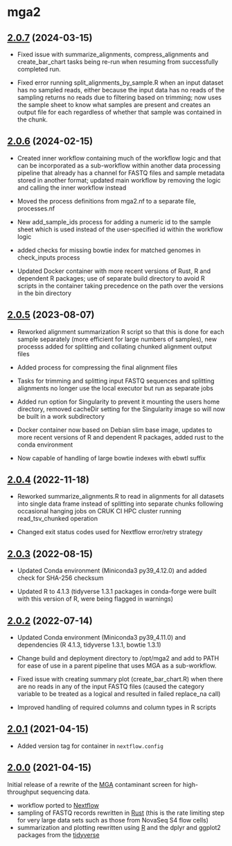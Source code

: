 # mga2

## [2.0.7](https://github.com/crukci-bioinformatics/mga2/releases/tag/2.0.7) (2024-03-15)

* Fixed issue with summarize_alignments, compress_alignments and create_bar_chart tasks being re-run when resuming from successfully completed run.

* Fixed error running split_alignments_by_sample.R when an input dataset has no sampled reads, either because the input data has no reads of the sampling returns no reads due to filtering based on trimming; now uses the sample sheet to know what samples are present and creates an output file for each regardless of whether that sample was contained in the chunk.

## [2.0.6](https://github.com/crukci-bioinformatics/mga2/releases/tag/2.0.6) (2024-02-15)

* Created inner workflow containing much of the workflow logic and that can be incorporated as a sub-workflow within another data processing pipeline that already has a channel for FASTQ files and sample metadata stored in another format; updated main workflow by removing the logic and calling the inner workflow instead

* Moved the process definitions from mga2.nf to a separate file, processes.nf

* New add_sample_ids process for adding a numeric id to the sample sheet which is used instead of the user-specified id within the workflow logic

* added checks for missing bowtie index for matched genomes in check_inputs process

* Updated Docker container with more recent versions of Rust, R and dependent R packages; use of separate build directory to avoid R scripts in the container taking precedence on the path over the versions in the bin directory

## [2.0.5](https://github.com/crukci-bioinformatics/mga2/releases/tag/2.0.5) (2023-08-07)

* Reworked alignment summarization R script so that this is done for each sample separately (more efficient for large numbers of samples), new processs added for splitting and collating chunked alignment output files

* Added process for compressing the final alignment files

* Tasks for trimming and splitting input FASTQ sequences and splitting alignments no longer use the local executor but run as separate jobs

* Added run option for Singularity to prevent it mounting the users home directory, removed cacheDir setting for the Singularity image so will now be built in a work subdirectory

* Docker container now based on Debian slim base image, updates to more recent versions of R and dependent R packages, added rust to the conda environment

* Now capable of handling of large bowtie indexes with ebwtl suffix

## [2.0.4](https://github.com/crukci-bioinformatics/mga2/releases/tag/2.0.4) (2022-11-18)

* Reworked summarize_alignments.R to read in alignments for all datasets into single data frame instead of splitting into separate chunks following occasional hanging jobs on CRUK CI HPC cluster running read_tsv_chunked operation

* Changed exit status codes used for Nextflow error/retry strategy

## [2.0.3](https://github.com/crukci-bioinformatics/mga2/releases/tag/2.0.3) (2022-08-15)

* Updated Conda environment (Miniconda3 py39_4.12.0) and added check for SHA-256 checksum

* Updated R to 4.1.3 (tidyverse 1.3.1 packages in conda-forge were built with this version of R, were being flagged in warnings)

## [2.0.2](https://github.com/crukci-bioinformatics/mga2/releases/tag/2.0.2) (2022-07-14)

* Updated Conda environment (Miniconda3 py39_4.11.0) and dependencies (R 4.1.3, tidyverse 1.3.1, bowtie 1.3.1)

* Change build and deployment directory to /opt/mga2 and add to PATH for ease of use in a parent pipeline that uses MGA as a sub-workflow.

* Fixed issue with creating summary plot (create_bar_chart.R) when there are no reads in any of the input FASTQ files (caused the category variable to be treated as a logical and resulted in failed replace_na call)

* Improved handling of required columns and column types in R scripts

## [2.0.1](https://github.com/crukci-bioinformatics/mga2/releases/tag/2.0.1) (2021-04-15)

* Added version tag for container in `nextflow.config`

## [2.0.0](https://github.com/crukci-bioinformatics/mga2/releases/tag/2.0.0) (2021-04-15)

Initial release of a rewrite of the [MGA](https://github.com/crukci-bioinformatics/MGA)
contaminant screen for high-throughput sequencing data.

* workflow ported to [Nextflow](https://www.nextflow.io)
* sampling of FASTQ records rewritten in [Rust](https://www.rust-lang.org) (this is the rate limiting step for very large data sets such as those from NovaSeq S4 flow cells)
* summarization and plotting rewritten using [R](https://cran.r-project.org) and the dplyr and ggplot2 packages from the [tidyverse](https://www.tidyverse.org)

